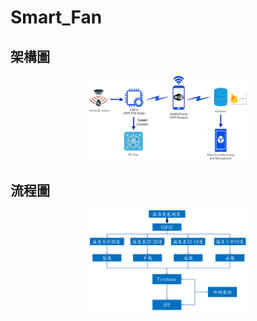 # Smart_Fan

## 架構圖
<p align="center">
<img src="https://github.com/explore23556/Smart_Fan/blob/main/smart_fan_diagram.png"; width="50%";/>
</p>

## 流程圖
<p align="center">
<img src="https://github.com/explore23556/Smart_Fan/blob/main/flow_chart.png"; width="50%";/>
</p>

## 
